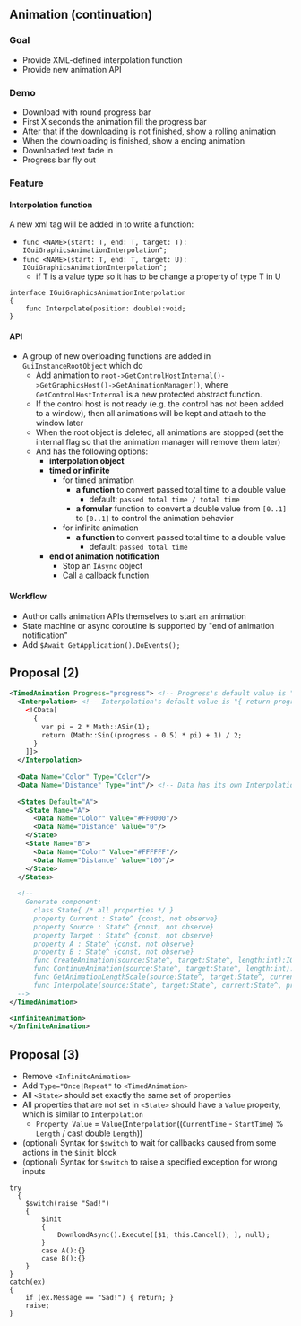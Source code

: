 ## Animation (continuation)

### Goal
- Provide XML-defined interpolation function
- Provide new animation API

### Demo
- Download with round progress bar
- First X seconds the animation fill the progress bar
- After that if the downloading is not finished, show a rolling animation
- When the downloading is finished, show a ending animation
- Downloaded text fade in
- Progress bar fly out

### Feature

#### Interpolation function
A new xml tag will be added in <instance> to write a function:
- `func <NAME>(start: T, end: T, target: T): IGuiGraphicsAnimationInterpolation^;`
- `func <NAME>(start: T, end: T, target: U): IGuiGraphicsAnimationInterpolation^;`
  - if T is a value type so it has to be change a property of type T in U

```
interface IGuiGraphicsAnimationInterpolation
{
    func Interpolate(position: double):void;
}
```

#### API
- A group of new overloading functions are added in `GuiInstanceRootObject` which do
  - Add animation to `root->GetControlHostInternal()->GetGraphicsHost()->GetAnimationManager()`, where `GetControlHostInternal` is a new protected abstract function.
  - If the control host is not ready (e.g. the control has not been added to a window), then all animations will be kept and attach to the window later
  - When the root object is deleted, all animations are stopped (set the internal flag so that the animation manager will remove them later)
  - And has the following options:
    - **interpolation object**
    - **timed or infinite**
      - for timed animation
        - **a function** to convert passed total time to a double value
          - default: `passed total time / total time`
        - **a fomular** function to convert a double value from `[0..1]` to `[0..1]` to control the animation behavior
      - for infinite animation
        - **a function** to convert passed total time to a double value
          - default: `passed total time`
    - **end of animation notification**
      - Stop an `IAsync` object
      - Call a callback function

#### Workflow
- Author calls animation APIs themselves to start an animation
- State machine or async coroutine is supported by "end of animation notification"
- Add `$Await GetApplication().DoEvents();`

## Proposal (2)
```xml
<TimedAnimation Progress="progress"> <!-- Progress's default value is "progress" -->
  <Interpolation> <!-- Interpolation's default value is "{ return progress; }" -->
    <!CData[
      {
        var pi = 2 * Math::ASin(1);
        return (Math::Sin((progress - 0.5) * pi) + 1) / 2;
      }
    ]]>
  </Interpolation>
  
  <Data Name="Color" Type="Color"/>
  <Data Name="Distance" Type="int"/> <!-- Data has its own Interpolation child element -->
  
  <States Default="A">
    <State Name="A">
      <Data Name="Color" Value="#FF0000"/>
      <Data Name="Distance" Value="0"/>
    </State>
    <State Name="B">
      <Data Name="Color" Value="#FFFFFF"/>
      <Data Name="Distance" Value="100"/>
    </State>
  </States>
  
  <!--
    Generate component:
      class State{ /* all properties */ }
      property Current : State^ {const, not observe}
      property Source : State^ {const, not observe}
      property Target : State^ {const, not observe}
      property A : State^ {const, not observe}
      property B : State^ {const, not observe}
      func CreateAnimation(source:State^, target:State^, length:int):IGuiGraphicsAnimation^;
      func ContinueAnimation(source:State^, target:State^, length:int):IGuiGraphicsAnimation^;
      func GetAnimationLengthScale(source:State^, target:State^, current:State^):double;
      func Interpolate(source:State^, target:State^, current:State^, progress:double):void;
  -->
</TimedAnimation>

<InfiniteAnimation>
</InfiniteAnimation>
```

## Proposal (3)

- Remove `<InfiniteAnimation>`
- Add `Type="Once|Repeat"` to `<TimedAnimation>`
- All `<State>` should set exactly the same set of properties
- All properties that are not set in `<State>` should have a `Value` property, which is similar to `Interpolation`
  - `Property Value` = `Value`(`Interpolation`((`CurrentTime` - `StartTime`) % `Length` / cast double `Length`))
- (optional) Syntax for `$switch` to wait for callbacks caused from some actions in the `$init` block
- (optional) Syntax for `$switch` to raise a specified exception for wrong inputs

```
try
  {
    $switch(raise "Sad!")
    {
        $init
        {
            DownloadAsync().Execute([$1; this.Cancel(); ], null);
        }
        case A():{}
        case B():{}
    }
}
catch(ex)
{
    if (ex.Message == "Sad!") { return; }
    raise;
}
```
